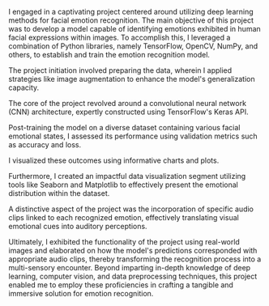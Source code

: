 I engaged in a captivating project centered around utilizing deep learning methods for facial emotion recognition. 
The main objective of this project was to develop a model capable of identifying emotions exhibited in human facial expressions within images. 
To accomplish this, I leveraged a combination of Python libraries, namely TensorFlow, OpenCV, NumPy, and others, to establish and train the emotion recognition model. 

The project initiation involved preparing the data, wherein I applied strategies like image augmentation to enhance the model's generalization capacity. 

The core of the project revolved around a convolutional neural network (CNN) architecture, expertly constructed using TensorFlow's Keras API. 

Post-training the model on a diverse dataset containing various facial emotional states, I assessed its performance using validation metrics such as accuracy and loss. 

I visualized these outcomes using informative charts and plots.

Furthermore, I created an impactful data visualization segment utilizing tools like Seaborn and Matplotlib to effectively present the emotional distribution within the dataset. 

A distinctive aspect of the project was the incorporation of specific audio clips linked to each recognized emotion, effectively translating visual emotional cues into auditory perceptions. 

Ultimately, I exhibited the functionality of the project using real-world images and elaborated on how the model's predictions corresponded with appropriate audio clips, thereby transforming the recognition process into a multi-sensory encounter. Beyond imparting in-depth knowledge of deep learning, computer vision, and data preprocessing techniques, this project enabled me to employ these proficiencies in crafting a tangible and immersive solution for emotion recognition.







